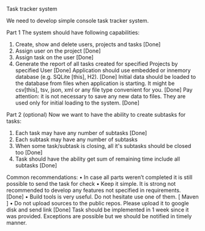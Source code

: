 Task tracker system 

We need to develop simple console task tracker system.

Part 1
The system should have following capabilities:
1. Create, show and delete users, projects and tasks [Done]
2. Assign user on the project [Done]
3. Assign task on the user [Done]
4. Generate the report of all tasks created for specified Projects by specified User [Done]
Application should use embedded or innemory database (e.g. SQLite [this], H2). [Done]
Initial data should be loaded to the database from files when application is starting. 
It might be csv[this], tsv, json, xml or any file type convenient for you. [Done]
Pay attention: it is not necessary to save any new data to files. 
They are used only for initial loading to the system. [Done]

Part 2 (optional)
Now we want to have the ability to create subtasks for tasks:
1. Each task may have any number of subtasks [Done]
2. Each subtask may have any number of subtasks 
3. When some task/subtask is closing, 
all it's subtasks should be closed too [Done]
4. Task should have the ability 
get sum of remaining time include all subtasks [Done]

Common recommendations:
• In case all parts weren’t completed it is still possible to send the task for check
• Keep it simple. It is strong not recommended to develop any features not specified in
requirements. [Done]
• Build tools is very useful. Do not hesitate use one of them. [ Maven ]
• Do not upload sources to the public repos. Please upload it to google disk and send link [Done]
Task should be implemented in 1 week since it was provided. 
Exceptions are possible but we should be notified in timely manner. 
